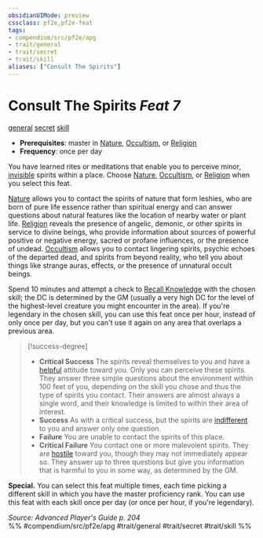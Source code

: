 ```yaml
---
obsidianUIMode: preview
cssclass: pf2e,pf2e-feat
tags:
- compendium/src/pf2e/apg
- trait/general
- trait/secret
- trait/skill
aliases: ["Consult The Spirits"]
---
```

# Consult The Spirits  *Feat 7*  
[general](general.md "General Feat Trait")  [secret](secret.md "Secret General Trait")  [skill](skill.md "Skill Feat Trait")  

- **Prerequisites**: master in [Nature](skills.md#Nature), [Occultism](skills.md#Occultism), or [Religion](skills.md#Religion)
- **Frequency**: once per day

You have learned rites or meditations that enable you to perceive minor, [invisible](conditions.md#Invisible) spirits within a place. Choose [Nature](skills.md#Nature), [Occultism](skills.md#Occultism), or [Religion](skills.md#Religion) when you select this feat.

[Nature](skills.md#Nature) allows you to contact the spirits of nature that form leshies, who are born of pure life essence rather than spiritual energy and can answer questions about natural features like the location of nearby water or plant life. [Religion](skills.md#Religion) reveals the presence of angelic, demonic, or other spirits in service to divine beings, who provide information about sources of powerful positive or negative energy, sacred or profane influences, or the presence of undead. [Occultism](skills.md#Occultism) allows you to contact lingering spirits, psychic echoes of the departed dead, and spirits from beyond reality, who tell you about things like strange auras, effects, or the presence of unnatural occult beings.

Spend 10 minutes and attempt a check to [Recall Knowledge](recall-knowledge.md) with the chosen skill; the DC is determined by the GM (usually a very high DC for the level of the highest-level creature you might encounter in the area). If you're legendary in the chosen skill, you can use this feat once per hour, instead of only once per day, but you can't use it again on any area that overlaps a previous area.

> [!success-degree] 
> - **Critical Success** The spirits reveal themselves to you and have a [helpful](conditions.md#Helpful) attitude toward you. Only you can perceive these spirits. They answer three simple questions about the environment within 100 feet of you, depending on the skill you chose and thus the type of spirits you contact. Their answers are almost always a single word, and their knowledge is limited to within their area of interest.
> - **Success** As with a critical success, but the spirits are [indifferent](conditions.md#Indifferent) to you and answer only one question.
> - **Failure** You are unable to contact the spirits of this place.
> - **Critical Failure** You contact one or more malevolent spirits. They are [hostile](conditions.md#Hostile) toward you, though they may not immediately appear so. They answer up to three questions but give you information that is harmful to you in some way, as determined by the GM.

**Special.** You can select this feat multiple times, each time picking a different skill in which you have the master proficiency rank. You can use this feat with each skill once per day (or once per hour, if you're legendary).

*Source: Advanced Player's Guide p. 204*  
%% #compendium/src/pf2e/apg #trait/general #trait/secret #trait/skill %%